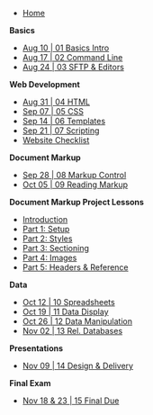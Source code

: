 <!-- docs/_sidebar.md -->

* [Home](/)

**Basics**
* [Aug 10 | 01 Basics Intro](01-basics.md)
* [Aug 17 | 02 Command Line](02-commandline.md)
* [Aug 24 | 03 SFTP & Editors](03-sftp-editors.md)

**Web Development**
* [Aug 31 | 04 HTML](04-html.md)
* [Sep 07 | 05 CSS](05-css.md)
* [Sep 14 | 06 Templates](06-templates.md)
* [Sep 21 | 07 Scripting](07-scripting.md)
* [Website Checklist](07-checklist.md)

**Document Markup**
* [Sep 28 | 08 Markup Control](08-markup-control.md)
* [Oct 05 | 09 Reading Markup](09-reading-markup.md)

**Document Markup Project Lessons**
* [Introduction](09-00-intro.md)
* [Part 1: Setup](09-01-setup.md)
* [Part 2: Styles](09-02-styles.md)
* [Part 3: Sectioning](09-03-sectioning.md)
* [Part 4: Images](09-04-images.md)
* [Part 5: Headers & Reference](09-05-headers-reference.md)

**Data**
* [Oct 12 | 10 Spreadsheets](10-spreadsheets.md)
* [Oct 19 | 11 Data Display](11-data-display.md)
* [Oct 26 | 12 Data Manipulation](12-data-manipulation.md)
* [Nov 02 | 13 Rel. Databases](13-databases.md)

**Presentations**
* [Nov 09 | 14 Design & Delivery](14-design-delivery.md)

**Final Exam**
* [Nov 18 & 23 | 15 Final Due](15-final-presentations.md)
